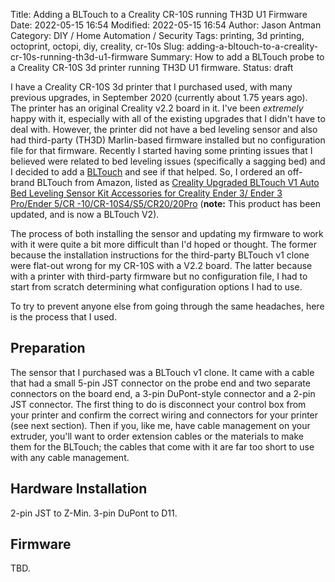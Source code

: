 Title: Adding a BLTouch to a Creality CR-10S running TH3D U1 Firmware
Date: 2022-05-15 16:54
Modified: 2022-05-15 16:54
Author: Jason Antman
Category: DIY / Home Automation / Security
Tags: printing, 3d printing, octoprint, octopi, diy, creality, cr-10s
Slug: adding-a-bltouch-to-a-creality-cr-10s-running-th3d-u1-firmware
Summary: How to add a BLTouch probe to a Creality CR-10S 3d printer running TH3D U1 firmware.
Status: draft

I have a Creality CR-10S 3d printer that I purchased used, with many previous upgrades, in September 2020 (currently about 1.75 years ago). The printer has an original Creality v2.2 board in it. I've been *extremely* happy with it, especially with all of the existing upgrades that I didn't have to deal with. However, the printer did not have a bed leveling sensor and also had third-party (TH3D) Marlin-based firmware installed but no configuration file for that firmware. Recently I started having some printing issues that I believed were related to bed leveling issues (specifically a sagging bed) and I decided to add a [BLTouch](https://www.antclabs.com/bltouch) and see if that helped. So, I ordered an off-brand BLTouch from Amazon, listed as [Creality Upgraded BLTouch V1 Auto Bed Leveling Sensor Kit Accessories for Creality Ender 3/ Ender 3 Pro/Ender 5/CR -10/CR-10S4/S5/CR20/20Pro](https://smile.amazon.com/gp/product/B088KLFPNV/) (**note:** This product has been updated, and is now a BLTouch V2).

The process of both installing the sensor and updating my firmware to work with it were quite a bit more difficult than I'd hoped or thought. The former because the installation instructions for the third-party BLTouch v1 clone were flat-out wrong for my CR-10S with a V2.2 board. The latter because with a printer with third-party firmware but no configuration file, I had to start from scratch determining what configuration options I had to use.

To try to prevent anyone else from going through the same headaches, here is the process that I used.

## Preparation

The sensor that I purchased was a BLTouch v1 clone. It came with a cable that had a small 5-pin JST connector on the probe end and two separate connectors on the board end, a 3-pin DuPont-style connector and a 2-pin JST connector. The first thing to do is disconnect your control box from your printer and confirm the correct wiring and connectors for your printer (see next section). Then if you, like me, have cable management on your extruder, you'll want to order extension cables or the materials to make them for the BLTouch; the cables that come with it are far too short to use with any cable management.

## Hardware Installation

2-pin JST to Z-Min. 3-pin DuPont to D11.

## Firmware

TBD.
